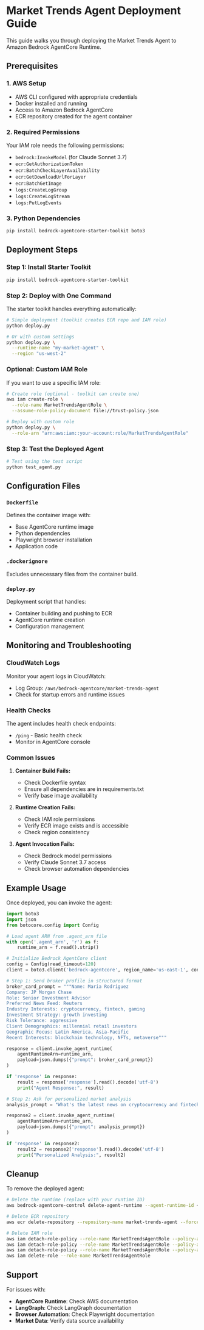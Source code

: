 # Market Trends Agent Deployment Guide

This guide walks you through deploying the Market Trends Agent to Amazon Bedrock AgentCore Runtime.

## Prerequisites

### 1. AWS Setup
- AWS CLI configured with appropriate credentials
- Docker installed and running
- Access to Amazon Bedrock AgentCore
- ECR repository created for the agent container

### 2. Required Permissions
Your IAM role needs the following permissions:
- `bedrock:InvokeModel` (for Claude Sonnet 3.7)
- `ecr:GetAuthorizationToken`
- `ecr:BatchCheckLayerAvailability`
- `ecr:GetDownloadUrlForLayer`
- `ecr:BatchGetImage`
- `logs:CreateLogGroup`
- `logs:CreateLogStream`
- `logs:PutLogEvents`

### 3. Python Dependencies
```bash
pip install bedrock-agentcore-starter-toolkit boto3
```

## Deployment Steps

### Step 1: Install Starter Toolkit

```bash
pip install bedrock-agentcore-starter-toolkit
```

### Step 2: Deploy with One Command

The starter toolkit handles everything automatically:

```bash
# Simple deployment (toolkit creates ECR repo and IAM role)
python deploy.py

# Or with custom settings
python deploy.py \
  --runtime-name "my-market-agent" \
  --region "us-west-2"
```

### Optional: Custom IAM Role

If you want to use a specific IAM role:

```bash
# Create role (optional - toolkit can create one)
aws iam create-role \
  --role-name MarketTrendsAgentRole \
  --assume-role-policy-document file://trust-policy.json

# Deploy with custom role
python deploy.py \
  --role-arn "arn:aws:iam::your-account:role/MarketTrendsAgentRole"
```

### Step 3: Test the Deployed Agent

```bash
# Test using the test script
python test_agent.py
```

## Configuration Files

### `Dockerfile`
Defines the container image with:
- Base AgentCore runtime image
- Python dependencies
- Playwright browser installation
- Application code

### `.dockerignore`
Excludes unnecessary files from the container build.

### `deploy.py`
Deployment script that handles:
- Container building and pushing to ECR
- AgentCore runtime creation
- Configuration management

## Monitoring and Troubleshooting

### CloudWatch Logs
Monitor your agent logs in CloudWatch:
- Log Group: `/aws/bedrock-agentcore/market-trends-agent`
- Check for startup errors and runtime issues

### Health Checks
The agent includes health check endpoints:
- `/ping` - Basic health check
- Monitor in AgentCore console

### Common Issues

1. **Container Build Fails:**
   - Check Dockerfile syntax
   - Ensure all dependencies are in requirements.txt
   - Verify base image availability

2. **Runtime Creation Fails:**
   - Check IAM role permissions
   - Verify ECR image exists and is accessible
   - Check region consistency

3. **Agent Invocation Fails:**
   - Check Bedrock model permissions
   - Verify Claude Sonnet 3.7 access
   - Check browser automation dependencies

## Example Usage

Once deployed, you can invoke the agent:

```python
import boto3
import json
from botocore.config import Config

# Load agent ARN from .agent_arn file
with open('.agent_arn', 'r') as f:
    runtime_arn = f.read().strip()

# Initialize Bedrock AgentCore client
config = Config(read_timeout=120)
client = boto3.client('bedrock-agentcore', region_name='us-east-1', config=config)

# Step 1: Send broker profile in structured format
broker_card_prompt = """Name: Maria Rodriguez
Company: JP Morgan Chase
Role: Senior Investment Advisor
Preferred News Feed: Reuters
Industry Interests: cryptocurrency, fintech, gaming
Investment Strategy: growth investing
Risk Tolerance: aggressive
Client Demographics: millennial retail investors
Geographic Focus: Latin America, Asia-Pacific
Recent Interests: blockchain technology, NFTs, metaverse"""

response = client.invoke_agent_runtime(
    agentRuntimeArn=runtime_arn,
    payload=json.dumps({"prompt": broker_card_prompt})
)

if 'response' in response:
    result = response['response'].read().decode('utf-8')
    print("Agent Response:", result)

# Step 2: Ask for personalized market analysis
analysis_prompt = "What's the latest news on cryptocurrency and fintech stocks?"

response2 = client.invoke_agent_runtime(
    agentRuntimeArn=runtime_arn,
    payload=json.dumps({"prompt": analysis_prompt})
)

if 'response' in response2:
    result2 = response2['response'].read().decode('utf-8')
    print("Personalized Analysis:", result2)
```

## Cleanup

To remove the deployed agent:

```bash
# Delete the runtime (replace with your runtime ID)
aws bedrock-agentcore-control delete-agent-runtime --agent-runtime-id <runtime-id>

# Delete ECR repository
aws ecr delete-repository --repository-name market-trends-agent --force

# Delete IAM role
aws iam detach-role-policy --role-name MarketTrendsAgentRole --policy-arn arn:aws:iam::aws:policy/AmazonBedrockFullAccess
aws iam detach-role-policy --role-name MarketTrendsAgentRole --policy-arn arn:aws:iam::aws:policy/AmazonEC2ContainerRegistryReadOnly
aws iam detach-role-policy --role-name MarketTrendsAgentRole --policy-arn arn:aws:iam::aws:policy/CloudWatchLogsFullAccess
aws iam delete-role --role-name MarketTrendsAgentRole
```

## Support

For issues with:
- **AgentCore Runtime**: Check AWS documentation
- **LangGraph**: Check LangGraph documentation
- **Browser Automation**: Check Playwright documentation
- **Market Data**: Verify data source availability